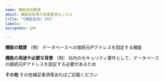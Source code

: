 ```yaml
---
name: 機能追加要望
about: 機能追加等の改善要望はこちら
title: "[機能追加] XXX"
labels: ''
assignees: g0e

---
```


**機能の概要**
（例）
データベースへの接続元IPアドレスを固定する機能

**機能の用途や必要な背景**
（例）
社内のセキュリティ要件として、データベースの接続元IPアドレスを固定する必要があるため

**その他**
その他補足事項等あればご記載ください
